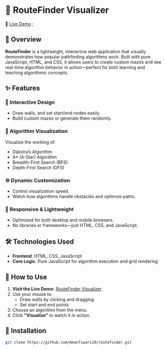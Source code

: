 # 🧭 RouteFinder Visualizer

🚀 [Live Demo](https://routefinder07.netlify.app/) ; 

## 📌 Overview

**RouteFinder** is a lightweight, interactive web application that visually demonstrates how popular pathfinding algorithms work. Built with pure JavaScript, HTML, and CSS, it allows users to create custom mazes and see real-time algorithm behavior in action—perfect for both learning and teaching algorithmic concepts.

## ✨ Features

### 🎨 Interactive Design
- Draw walls, and set start/end nodes easily.
- Build custom mazes or generate them randomly.

### 🧠 Algorithm Visualization
Visualize the working of:
- Dijkstra’s Algorithm
- A* (A-Star) Algorithm
- Breadth-First Search (BFS)
- Depth-First Search (DFS)

### ⚙️ Dynamic Customization
- Control visualization speed.
- Watch how algorithms handle obstacles and optimize paths.

### 📱 Responsive & Lightweight
- Optimized for both desktop and mobile browsers.
- No libraries or frameworks—just HTML, CSS, and JavaScript.

## 🛠️ Technologies Used
- **Frontend**: HTML, CSS, JavaScript
- **Core Logic**: Pure JavaScript for algorithm execution and grid rendering

## 🧪 How to Use
1. **Visit the Live Demo**: [RouteFinder Visualizer](#)
2. Use your mouse to:
   - Draw walls by clicking and dragging
   - Set start and end points
3. Choose an algorithm from the menu.
4. Click **"Visualize"** to watch it in action.

## 🧩 Installation

```bash
git clone https://github.com/AmanTiwari19/routefinder.git

